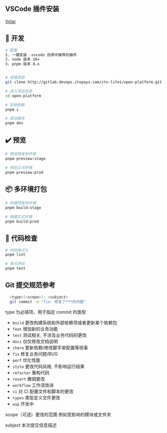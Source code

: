 <!--
 * @Author: 王大旭
 * @Date: 2023-04-24 15:20:05
 * @LastEditors: 王大旭
 * @LastEditTime: 2023-05-04 13:45:56
 * @Description:
-->

## VSCode 插件安装

[Volar](https://marketplace.visualstudio.com/items?itemName=Vue.volar)

## 🚀 开发

```bash
# 配置
1. 一键安装 .vscode 目录中推荐的插件
2. node 版本 16+
3. pnpm 版本 8.x


# 克隆项目
git clone http://gitlab.devops.ztopays.com/zto-life1/open-platform.git

# 进入项目目录
cd open-platform

# 安装依赖
pnpm i

# 启动服务
pnpm dev
```

## ✔️ 预览

```bash
# 预览预发布环境
pnpm preview:stage

# 预览正式环境
pnpm preview:prod
```

## 📦️ 多环境打包

```bash
# 构建预发布环境
pnpm build:stage

# 构建正式环境
pnpm build:prod
```

## 🔧 代码检查

```bash
# 代码格式化
pnpm lint

# 单元测试
pnpm test
```

## Git 提交规范参考

```bash
  <type>(<scope>): <subject>
  git commit -m "fix: 修复了***的问题"
```

type 为必填项，用于指定 commit 的类型

- `build` 更改构建系统和外部依赖项或者更新某个依赖包
- `feat` 增加新的业务功能
- `test` 测试相关, 不涉及业务代码的更改
- `docs` 仅仅修改文档说明
- `chore` 更新依赖/修改脚手架配置等琐事
- `fix` 修复业务问题/BUG
- `perf` 优化性能
- `style` 更改代码风格, 不影响运行结果
- `refactor` 重构代码
- `revert` 撤销更改
- `workflow` 工作流改进
- `ci` 对 CI 配置文件和脚本的更改
- `types` 类型定义文件更改
- `wip` 开发中

scope（可选）更改的范围 例如受影响的模块或文件夹

subject 本次提交信息描述
